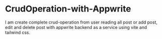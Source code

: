 # CrudOperation-with-Appwrite
 I am create complete crud-operation from user reading all post or add post, edit and delete post with appwrite backend as a service using vite and tailwind css.
